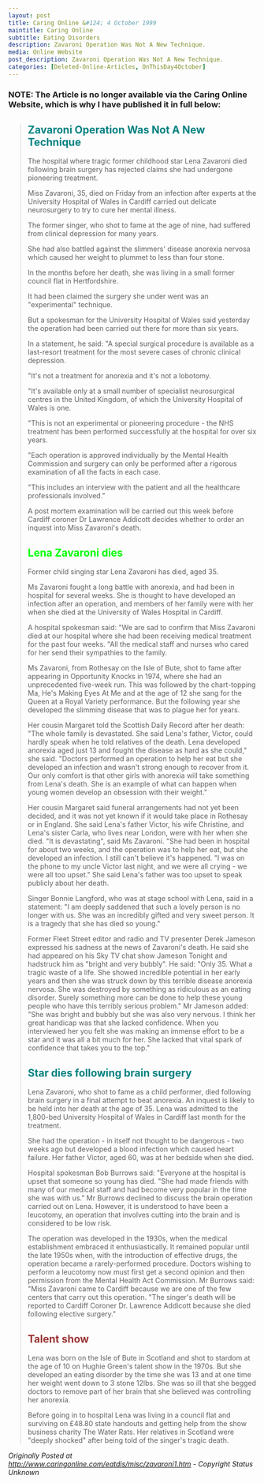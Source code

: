 ```yaml
---
layout: post
title: Caring Online &#124; 4 October 1999
maintitle: Caring Online
subtitle: Eating Disorders
description: Zavaroni Operation Was Not A New Technique.
media: Online Website
post_description: Zavaroni Operation Was Not A New Technique.
categories: [Deleted-Online-Articles, OnThisDay4October]
---
```


### **NOTE:** The Article is no longer available via the Caring Online Website, which is why I have published it in full below:

<blockquote>
<h2 style="font-weight:bold;color:#008080;">Zavaroni Operation Was Not A New Technique</h2>

<p>The hospital where tragic former childhood star Lena Zavaroni died following brain surgery has rejected claims she had undergone pioneering treatment.</p>

<p>Miss Zavaroni, 35, died on Friday from an infection after experts at the University Hospital of Wales in Cardiff carried out delicate neurosurgery to try to cure her mental illness.</p>

<p>The former singer, who shot to fame at the age of nine, had suffered from clinical depression for many years.</p>

<p>She had also battled against the slimmers' disease anorexia nervosa which caused her weight to plummet to less than four stone.</p>

<p>In the months before her death, she was living in a small former council flat in Hertfordshire.</p>

<p>It had been claimed the surgery she under went was an "experimental" technique.</p>

<p>But a spokesman for the University Hospital of Wales said yesterday the operation had been carried out there for more than six years.</p>

<p>In a statement, he said: "A special surgical procedure is available as a last-resort treatment for the most severe cases of chronic clinical depression.</p>

<p>"It's not a treatment for anorexia and it's not a lobotomy.</p>

<p>"It's available only at a small number of specialist neurosurgical centres in the United Kingdom, of which the University Hospital of Wales is one.</p>

<p>"This is not an experimental or pioneering procedure - the NHS treatment has been performed successfully at the hospital for over six years.</p>

<p>"Each operation is approved individually by the Mental Health Commission and surgery can only be performed after a rigorous examination of all the facts in each case.</p>

<p>"This includes an interview with the patient and all the healthcare professionals involved."</p>

<p>A post mortem examination will be carried out this week before Cardiff coroner Dr Lawrence Addicott decides whether to order an inquest into Miss Zavaroni's death.</p>

<h2 style="font-weight:bold;color:#00ff00;">Lena Zavaroni dies</h2>

<p>Former child singing star Lena Zavaroni has died, aged 35.</p>

<p>Ms Zavaroni fought a long battle with anorexia, and had been in hospital for several weeks. She is thought to have developed an infection after an operation, and members of her family were with her when she died at the University of Wales Hospital in Cardiff.</p>

<p>A hospital spokesman said: "We are sad to confirm that Miss Zavaroni died at our hospital where she had been receiving medical treatment for the past four weeks. "All the medical staff and nurses who cared for her send their sympathies to the family.</p>

<p>Ms Zavaroni, from Rothesay on the Isle of Bute, shot to fame after appearing in Opportunity Knocks in 1974, where she had an unprecedented five-week run. This was followed by the chart-topping Ma, He's Making Eyes At Me and at the age of 12 she sang for the Queen at a Royal Variety performance. But the following year she developed the slimming disease that was to plague her for years.</p>

<p>Her cousin Margaret told the Scottish Daily Record after her death: "The whole family is devastated. She said Lena's father, Victor, could hardly speak when he told relatives of the death. Lena developed anorexia aged just 13 and fought the disease as hard as she could," she said. "Doctors performed an operation to help her eat but she developed an infection and wasn't strong enough to recover from it. Our only comfort is that other girls with anorexia will take something from Lena's death. She is an example of what can happen when young women develop an obsession with their weight."</p>

<p>Her cousin Margaret said funeral arrangements had not yet been decided, and it was not yet known if it would take place in Rothesay or in England. She said Lena's father Victor, his wife Christine, and Lena's sister Carla, who lives near London, were with her when she died. "It is devastating", said Ms Zavaroni. "She had been in hospital for about two weeks, and the operation was to help her eat, but she developed an infection. I still can't believe it's happened. "I was on the phone to my uncle Victor last night, and we were all crying - we were all too upset." She said Lena's father was too upset to speak publicly about her death.</p>

<p>Singer Bonnie Langford, who was at stage school with Lena, said in a statement: "I am deeply saddened that such a lovely person is no longer with us. She was an incredibly gifted and very sweet person. It is a tragedy that she has died so young."</p>

<p>Former Fleet Street editor and radio and TV presenter Derek Jameson expressed his sadness at the news of Zavaroni's death. He said she had appeared on his Sky TV chat show Jameson Tonight and hadstruck him as "bright and very bubbly". He said: "Only 35. What a tragic waste of a life. She showed incredible potential in her early years and then she was struck down by this terrible disease anorexia nervosa. She was destroyed by something as ridiculous as an eating disorder. Surely something more can be done to help these young people who have this terribly serious problem." Mr Jameson added: "She was bright and bubbly but she was also very nervous. I think her great handicap was that she lacked confidence. When you interviewed her you felt she was making an immense effort to be a star and it was all a bit much for her. She lacked that vital spark of confidence that takes you to the top."</p>

<h2 style="font-weight:bold;color:#008080;">Star dies following brain surgery</h2>

<p>Lena Zavaroni, who shot to fame as a child performer, died following brain surgery in a final attempt to beat anorexia. An inquest is likely to be held into her death at the age of 35. Lena was admitted to the 1,800-bed University Hospital of Wales in Cardiff last month for the treatment.</p>

<p>She had the operation - in itself not thought to be dangerous - two weeks ago but developed a blood infection which caused heart failure. Her father Victor, aged 60, was at her bedside when she died.</p>

<p>Hospital spokesman Bob Burrows said: "Everyone at the hospital is upset that someone so young has died.  "She had made friends with many of our medical staff and had become very popular in the time she was with us." Mr Burrows declined to discuss the brain operation carried out on Lena. However, it is understood to have been a leucotomy, an operation that involves cutting into the brain and is considered to be low risk.</p>

<p>The operation was developed in the 1930s, when the medical establishment embraced it enthusiastically. It remained popular until the late 1950s when, with the introduction of effective drugs, the operation became a rarely-performed procedure. Doctors wishing to perform a leucotomy now must first get a second opinion and then permission from the Mental Health Act Commission. Mr Burrows said: "Miss Zavaroni came to Cardiff because we are one of the few centers that carry out this operation.  "The singer's death will be reported to Cardiff Coroner Dr. Lawrence Addicott because she died following elective surgery."</p>

<h2 style="font-weight:bold;color:#993333;">Talent show</h2>

<p>Lena was born on the Isle of Bute in Scotland and shot to stardom at the age of 10 on Hughie Green's talent show in the 1970s. But she developed an eating disorder by the time she was 13 and at one time her weight went down to 3 stone 12lbs. She was so ill that she begged doctors to remove part of her brain that she believed was controlling her anorexia.</p>

<p>Before going in to hospital Lena was living in a council flat and surviving on £48.80 state handouts and getting help from the show business charity The Water Rats.  Her relatives in Scotland were "deeply shocked" after being told of the singer's tragic death.</p>
</blockquote>

<cite>Originally Posted at http://www.caringonline.com/eatdis/misc/zavaroni1.htm - Copyright Status Unknown</cite>


